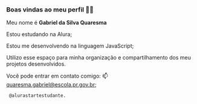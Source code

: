 ### **Boas vindas ao meu perfil** 💙💙

   Meu nome é **Gabriel da Silva Quaresma**

   Estou estudando na Alura;

   Estou me desenvolvendo na linguagem JavaScript;

   Utilizo esse espaço para minha organização e compartilhamento dos meu projetos desenvolvidos.
   
   Você pode entrar em contato comigo: 📫
    quaresma.gabriel@escola.pr.gov.br;
     
     @alurastartestudante.

